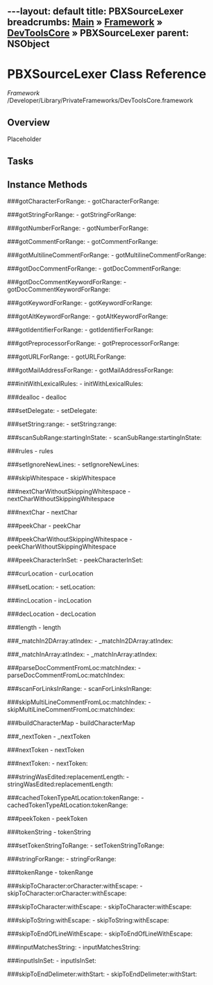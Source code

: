 ---layout: default
title: PBXSourceLexer
breadcrumbs: <a href="/index.html">Main</a> &raquo; <a href="/Frameworks.html">Framework</a> &raquo; <a href="/Frameworks/DevToolsCore.html">DevToolsCore</a> &raquo; PBXSourceLexer
parent: NSObject 
---
# PBXSourceLexer Class Reference

*Framework* /Developer/Library/PrivateFrameworks/DevToolsCore.framework

## Overview

Placeholder

## Tasks

## Instance Methods

<a name="-gotCharacterForRange:"></a>
###gotCharacterForRange:
    - gotCharacterForRange:

<a name="-gotStringForRange:"></a>
###gotStringForRange:
    - gotStringForRange:

<a name="-gotNumberForRange:"></a>
###gotNumberForRange:
    - gotNumberForRange:

<a name="-gotCommentForRange:"></a>
###gotCommentForRange:
    - gotCommentForRange:

<a name="-gotMultilineCommentForRange:"></a>
###gotMultilineCommentForRange:
    - gotMultilineCommentForRange:

<a name="-gotDocCommentForRange:"></a>
###gotDocCommentForRange:
    - gotDocCommentForRange:

<a name="-gotDocCommentKeywordForRange:"></a>
###gotDocCommentKeywordForRange:
    - gotDocCommentKeywordForRange:

<a name="-gotKeywordForRange:"></a>
###gotKeywordForRange:
    - gotKeywordForRange:

<a name="-gotAltKeywordForRange:"></a>
###gotAltKeywordForRange:
    - gotAltKeywordForRange:

<a name="-gotIdentifierForRange:"></a>
###gotIdentifierForRange:
    - gotIdentifierForRange:

<a name="-gotPreprocessorForRange:"></a>
###gotPreprocessorForRange:
    - gotPreprocessorForRange:

<a name="-gotURLForRange:"></a>
###gotURLForRange:
    - gotURLForRange:

<a name="-gotMailAddressForRange:"></a>
###gotMailAddressForRange:
    - gotMailAddressForRange:

<a name="-initWithLexicalRules:"></a>
###initWithLexicalRules:
    - initWithLexicalRules:

<a name="-dealloc"></a>
###dealloc
    - dealloc

<a name="-setDelegate:"></a>
###setDelegate:
    - setDelegate:

<a name="-setString:range:"></a>
###setString:range:
    - setString:range:

<a name="-scanSubRange:startingInState:"></a>
###scanSubRange:startingInState:
    - scanSubRange:startingInState:

<a name="-rules"></a>
###rules
    - rules

<a name="-setIgnoreNewLines:"></a>
###setIgnoreNewLines:
    - setIgnoreNewLines:

<a name="-skipWhitespace"></a>
###skipWhitespace
    - skipWhitespace

<a name="-nextCharWithoutSkippingWhitespace"></a>
###nextCharWithoutSkippingWhitespace
    - nextCharWithoutSkippingWhitespace

<a name="-nextChar"></a>
###nextChar
    - nextChar

<a name="-peekChar"></a>
###peekChar
    - peekChar

<a name="-peekCharWithoutSkippingWhitespace"></a>
###peekCharWithoutSkippingWhitespace
    - peekCharWithoutSkippingWhitespace

<a name="-peekCharacterInSet:"></a>
###peekCharacterInSet:
    - peekCharacterInSet:

<a name="-curLocation"></a>
###curLocation
    - curLocation

<a name="-setLocation:"></a>
###setLocation:
    - setLocation:

<a name="-incLocation"></a>
###incLocation
    - incLocation

<a name="-decLocation"></a>
###decLocation
    - decLocation

<a name="-length"></a>
###length
    - length

<a name="-_matchIn2DArray:atIndex:"></a>
###_matchIn2DArray:atIndex:
    - _matchIn2DArray:atIndex:

<a name="-_matchInArray:atIndex:"></a>
###_matchInArray:atIndex:
    - _matchInArray:atIndex:

<a name="-parseDocCommentFromLoc:matchIndex:"></a>
###parseDocCommentFromLoc:matchIndex:
    - parseDocCommentFromLoc:matchIndex:

<a name="-scanForLinksInRange:"></a>
###scanForLinksInRange:
    - scanForLinksInRange:

<a name="-skipMultiLineCommentFromLoc:matchIndex:"></a>
###skipMultiLineCommentFromLoc:matchIndex:
    - skipMultiLineCommentFromLoc:matchIndex:

<a name="-buildCharacterMap"></a>
###buildCharacterMap
    - buildCharacterMap

<a name="-_nextToken"></a>
###_nextToken
    - _nextToken

<a name="-nextToken"></a>
###nextToken
    - nextToken

<a name="-nextToken:"></a>
###nextToken:
    - nextToken:

<a name="-stringWasEdited:replacementLength:"></a>
###stringWasEdited:replacementLength:
    - stringWasEdited:replacementLength:

<a name="-cachedTokenTypeAtLocation:tokenRange:"></a>
###cachedTokenTypeAtLocation:tokenRange:
    - cachedTokenTypeAtLocation:tokenRange:

<a name="-peekToken"></a>
###peekToken
    - peekToken

<a name="-tokenString"></a>
###tokenString
    - tokenString

<a name="-setTokenStringToRange:"></a>
###setTokenStringToRange:
    - setTokenStringToRange:

<a name="-stringForRange:"></a>
###stringForRange:
    - stringForRange:

<a name="-tokenRange"></a>
###tokenRange
    - tokenRange

<a name="-skipToCharacter:orCharacter:withEscape:"></a>
###skipToCharacter:orCharacter:withEscape:
    - skipToCharacter:orCharacter:withEscape:

<a name="-skipToCharacter:withEscape:"></a>
###skipToCharacter:withEscape:
    - skipToCharacter:withEscape:

<a name="-skipToString:withEscape:"></a>
###skipToString:withEscape:
    - skipToString:withEscape:

<a name="-skipToEndOfLineWithEscape:"></a>
###skipToEndOfLineWithEscape:
    - skipToEndOfLineWithEscape:

<a name="-inputMatchesString:"></a>
###inputMatchesString:
    - inputMatchesString:

<a name="-inputIsInSet:"></a>
###inputIsInSet:
    - inputIsInSet:

<a name="-skipToEndDelimeter:withStart:"></a>
###skipToEndDelimeter:withStart:
    - skipToEndDelimeter:withStart:

